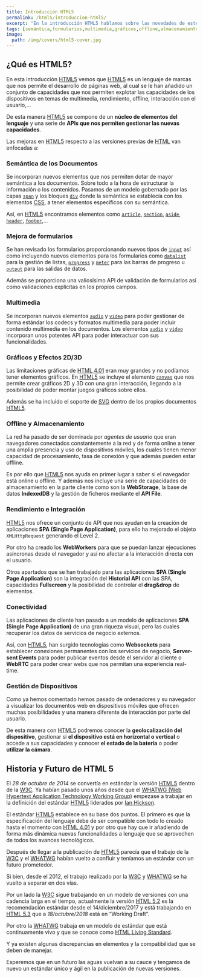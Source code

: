 ```yaml
---
title: Introducción HTML5
permalink: /html5/introduccion-html5/
excerpt: "En la introducción HTML5 hablamos sobre las novedades de este lenguaje de marcas relativas a los dispositivos, elementos multimedia, rendimiento y otros."
tags: [semántica,formularios,multimedia,gráficos,offline,almacenamiento,rendimiento,conectividad,dispositivos]
image:
  path: /img/covers/html5-cover.jpg
---
```


## ¿Qué es HTML5?


En esta introducción [HTML5](https://www.manualweb.net/) vemos que [HTML5](https://www.manualweb.net) es un lenguaje de marcas que nos permite el desarrollo de páginas web, al cual se le han añadido un conjunto de capacidades que nos permiten explotar las capacidades de los dispositivos en temas de multimedia, rendimiento, offline, interacción con el usuario,…


De esta manera [HTML5](https://www.manualweb.net/) se compone de un **núcleo de elementos del lenguaje** y una serie de **APIs que nos permiten gestionar las nuevas capacidades**.


Las mejoras en [HTML5](https://www.manualweb.net/) respecto a las versiones previas de [HTML](https://www.manualweb.net/html) van enfocadas a:


### Semántica de los Documentos


Se incorporan nuevos elementos que nos permiten dotar de mayor semántica a los documentos. Sobre todo a la hora de estructurar la información o los contenidos. Pasamos de un modelo gobernado por las capas [`span`](https://www.w3api.com/HTML/span/) y los bloques [`div`](https://www.w3api.com/HTML/div/) donde la semántica se establecía con los elementos [CSS](https://www.manualweb.net/css/), a tener elementos específicos con su semántica.


Así, en [HTML5](https://www.manualweb.net/) encontramos elementos como [`article`](https://www.w3api.com/HTML/article/), [`section`](https://www.w3api.com/HTML/section/), [`aside`](https://www.w3api.com/HTML/aside/), [`header`](https://www.w3api.com/HTML/article/), [`footer`](https://www.w3api.com/HTML/footer/),…


### Mejora de formularios


Se han revisado los formularios proporcionando nuevos tipos de [`input`](https://www.w3api.com/HTML/input/) así como incluyendo nuevos elementos para los formularios como [`datalist`](https://www.w3api.com/HTML/datalist/) para la gestión de listas, [`progress`](https://www.w3api.com/HTML/progress/) y [`meter`](https://www.w3api.com/HTML/meter/) para las barras de progreso u [`output`](https://www.w3api.com/HTML/output/) para las salidas de datos.


Además se proporciona una valiosísimo API de validación de formularios así como validaciones explícitas en los propios campos.


### Multimedia


Se incorporan nuevos elementos [`audio`](https://www.w3api.com/HTML/audio/) y [`video`](https://www.w3api.com/HTML/video/) para poder gestionar de forma estándar los codecs y formatos multimedia para poder incluir contenido multimedia en los documentos. Los elementos [`audio`](https://www.w3api.com/HTML/audio/) y [`video`](https://www.w3api.com/HTML/video/) incorporan unos potentes API para poder interactuar con sus funcionalidades.


### Gráficos y Efectos 2D/3D


Las limitaciones gráficas de [HTML 4.01](https://www.manualweb.net/html/) eran muy grandes y no podíamos tener elementos gráficos. En [HTML5](https://www.manualweb.net/) se incluye el elemento [`canvas`](https://www.w3api.com/HTML/canvas/) que nos permite crear gráficos 2D y 3D con una gran interacción, llegando a la posibilidad de poder montar juegos gráficos sobre ellos.


Además se ha incluido el soporte de [SVG](https://www.manualweb.net/svg/) dentro de los propios documentos [HTML5](https://www.manualweb.net/).


### Offline y Almacenamiento


La red ha pasado de ser dominada por _agentes de usuario_ que eran navegadores conectados constantemente a la red y de forma online a tener una amplia presencia y uso de dispositivos móviles, los cuales tienen menor capacidad de procesamiento, tasa de conexión y que además pueden estar offline.


Es por ello que [HTML5](https://www.manualweb.net/) nos ayuda en primer lugar a saber si el navegador está online u offline. Y además nos incluye una serie de capacidades de almacenamiento en la parte cliente como son la **WebStorage**, la base de datos **IndexedDB** y la gestión de ficheros mediante el **API File**.


### Rendimiento e Integración


[HTML5](https://www.manualweb.net/) nos ofrece un conjunto de API que nos ayudan en la creación de aplicaciones **SPA (Single Page Application)**, para ello ha mejorado el objeto `XMLHttpRequest` generando el Level 2.


Por otro ha creado los **WebWorkers** para que se puedan lanzar ejecuciones asíncronas desde el navegador y así no afectar a la interacción directa con el usuario.


Otros apartados que se han trabajado para las aplicaciones **SPA (Single Page Application)** son la integración del **Historial API** con las SPA, capacidades **Fullscreen** y la posibilidad de controlar el **drag&drop** de elementos.


### Conectividad


Las aplicaciones de cliente han pasado a un modelo de aplicaciones **SPA (Single Page Application)** de una gran riqueza visual, pero las cuales recuperar los datos de servicios de negocio externos.


Así, con [HTML5](https://www.manualweb.net/), han surgido tecnologías como **Websockets** para establecer conexiones permanentes con los servicios de negocio, **Server-sent Events** para poder publicar eventos desde el servidor al cliente o **WebRTC** para poder crear webs que nos permitan una experiencia real-time.


### Gestión de Dispositivos


Como ya hemos comentado hemos pasado de ordenadores y su navegador a visualizar los documentos web en dispositivos móviles que ofrecen muchas posibilidades y una manera diferente de interacción por parte del usuario.


De esta manera con [HTML5](https://www.manualweb.net/) podremos conocer la **geolocalización del dispositivo**, gestionar si **el dispositivo está en horizontal o vertical** o accede a sus capacidades y conocer **el estado de la batería** o poder **utilizar la cámara**.


## Historia y Futuro de HTML 5


El _28 de octubre de 2014_ se convertía en estándar la versión [HTML5](https://www.manualweb.net/) dentro de la [W3C](http://w3.org/). Ya habían pasado unos años desde que el [WHATWG (Web Hypertext Application Technology Working Group)](https://whatwg.org/) empezase a trabajar en la definición del estándar [HTML5](https://www.manualweb.net/) liderados por [Ian Hickson](https://github.com/Hixie).


El estándar [HTML5](https://www.manualweb.net/) establece en su base dos puntos. El primero es que la especificación del lenguaje debe de ser compatible con todo lo creado hasta el momento con [HTML 4.01](https://www.manualweb.net/html/) y por otro que hay que ir añadiendo de forma más dinámica nuevas funcionalidades a lenguaje que se aprovechen de todos los avances tecnológicos.


Después de llegar a la publicación de [HTML5](https://www.manualweb.net/) parecía que el trabajo de la [W3C](http://w3.org/) y el [WHATWG](https://whatwg.org/) habían vuelto a confluir y teníamos un estándar con un futuro prometedor.


Si bien, desde el 2012, el trabajo realizado por la [W3C](http://w3.org/) y [WHATWG](https://whatwg.org/) se ha vuelto a separar en dos vías.


Por un lado la [W3C](http://w3.org/) sigue trabajando en un modelo de versiones con una cadencia larga en el tiempo, actualmente la versión [HTML 5.2](https://www.w3.org/TR/html5/) es la recomendación estándar desde el 14/diciembre/2017 y está trabajando en [HTML 5.3](https://www.w3.org/TR/html53/) que a _18/octubre/2018_ está en “Working Draft”.


Por otro la [WHATWG](https://whatwg.org/) trabaja en un modelo de estándar que está continuamente vivo y que se conoce como [HTML Living Standard](https://html.spec.whatwg.org/multipage/).


Y ya existen algunas discrepancias en elementos y la compatibilidad que se deben de manejar.


Esperemos que en un futuro las aguas vuelvan a su cauce y tengamos de nuevo un estándar único y ágil en la publicación de nuevas versiones.

